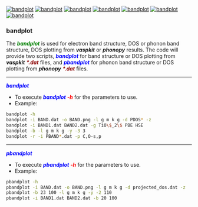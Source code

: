 [![bandplot](https://img.shields.io/pypi/v/bandplot?style=flat-square)](https://pypi.org/project/bandplot/)
[![bandplot](https://img.shields.io/pypi/pyversions/bandplot?style=flat-square)](https://pypi.org/project/bandplot/)
[![bandplot](https://img.shields.io/pypi/l/bandplot?style=flat-square)](https://pypi.org/project/bandplot/)
[![bandplot](https://img.shields.io/pypi/dm/bandplot?style=flat-square)](https://pypi.org/project/bandplot/)
[![bandplot](https://img.shields.io/pypi/wheel/bandplot?style=flat-square)](https://pypi.org/project/bandplot/)
[![bandplot](https://img.shields.io/github/last-commit/lkccrr/bandplot?style=flat-square)](https://github.com/lkccrr/bandplot)
[![bandplot](https://img.shields.io/github/release-date/lkccrr/bandplot?style=flat-square)](https://github.com/lkccrr/bandplot)

### bandplot

The <b style="color:green;"><i>bandplot</b></i> is used for electron band structure, DOS or phonon band structure, DOS plotting from ***vaspkit*** or ***phonopy*** results. The code will provide two scripts, <b style="color:blue;"><i>bandplot</b></i> for band structure or DOS plotting from ***vaspkit*** <b style="color:darkred;"><i>\*.dat</b></i> files, and <b style="color:blue;"><i>pbandplot</b></i> for phonon band structure or DOS plotting from ***phonopy*** <b style="color:darkred;"><i>\*.dat</b></i> files.
***
<b style="color:blue;"><i>bandplot</b></i>
* To execute <b style="color:blue;"><i>bandplot</b></i> <b style="color:red;"><i>\-h</b></i> for the parameters to use.
* Example:
```bash
bandplot -h
bandplot -i BAND.dat -o BAND.png -l g m k g -d PDOS* -z
bandplot -i BAND1.dat BAND2.dat -g TiO\$_2\$ PBE HSE
bandplot -b -l g m k g -y -3 3
bandplot -r -i PBAND*.dat -p C,O-s,p
```
***
<b style="color:blue;"><i>pbandplot</b></i>
* To execute <b style="color:blue;"><i>pbandplot</b></i> <b style="color:red;"><i>\-h</b></i> for the parameters to use.
* Example:
```bash
pbandplot -h
pbandplot -i BAND.dat -o BAND.png -l g m k g -d projected_dos.dat -z
pbandplot -b 23 100 -l g m k g -y -2 110
pbandplot -i BAND1.dat BAND2.dat -b 20 100
```

